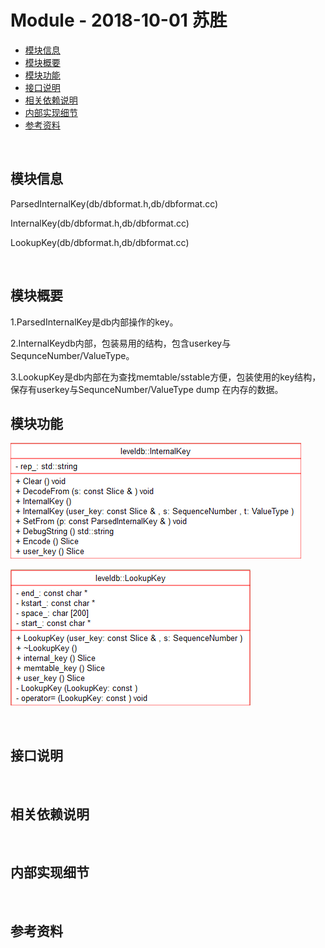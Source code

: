 # Module - 2018-10-01 苏胜

- [模块信息](#module_info)
- [模块概要](#module_in_brief)
- [模块功能](#module_function)
- [接口说明](#interface_specification)
- [相关依赖说明](#dependency_specification)
- [内部实现细节](#inner_detail)
- [参考资料](#reference)


&nbsp;   
<a id="module_info"></a>
## 模块信息
ParsedInternalKey(db/dbformat.h,db/dbformat.cc)

InternalKey(db/dbformat.h,db/dbformat.cc)
 
LookupKey(db/dbformat.h,db/dbformat.cc)

&nbsp;   
<a id="module_in_brief"></a>
## 模块概要
1.ParsedInternalKey是db内部操作的key。
 
2.InternalKeydb内部，包装易用的结构，包含userkey与SequnceNumber/ValueType。

3.LookupKey是db内部在为查找memtable/sstable方便，包装使用的key结构，保存有userkey与SequnceNumber/ValueType dump 在内存的数据。
   
<a id="module_function"></a>
## 模块功能
![](assets/InternalKey_10_01.png)

![](assets/LookupKey_10_01.png)

&nbsp;   
<a id="interface_specification"></a>
## 接口说明




&nbsp;   
<a id="dependency_specification"></a>
## 相关依赖说明



&nbsp;   
<a id="inner_detail"></a>
## 内部实现细节



&nbsp;   
<a id="reference"></a>
## 参考资料

